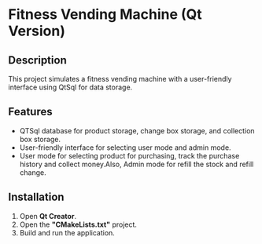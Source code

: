# Fitness Vending Machine (Qt Version)


## Description

This project simulates a fitness vending machine with a user-friendly interface using QtSql for data storage.

## Features
- QTSql database for product storage, change box storage, and collection box storage.
- User-friendly interface for selecting user mode and admin mode.
- User mode for selecting product for purchasing, track the purchase history and collect money.Also, Admin mode for refill the stock and refill change.


## Installation
1. Open **Qt Creator**.
2. Open the **"CMakeLists.txt"** project.
3. Build and run the application.


